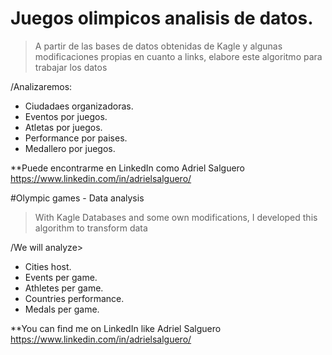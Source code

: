 # Juegos olimpicos analisis de datos.

>A partir de las bases de datos obtenidas de Kagle y algunas modificaciones propias en cuanto a links, elabore este algoritmo para trabajar los datos


/Analizaremos:

* Ciudadaes organizadoras.
* Eventos por juegos.
* Atletas por juegos.
* Performance por paises.
* Medallero por juegos.


**Puede encontrarme en LinkedIn como Adriel Salguero https://www.linkedin.com/in/adrielsalguero/

#Olympic games - Data analysis

> With Kagle Databases and some own modifications, I developed this algorithm to transform data

/We will analyze>

* Cities host.
* Events per game.
* Athletes per game.
* Countries performance.
* Medals per game.


**You can find me on LinkedIn like Adriel Salguero https://www.linkedin.com/in/adrielsalguero/
